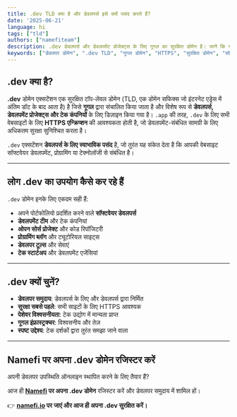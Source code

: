 ```yaml
---
title: .dev TLD क्या है और डेवलपर्स इसे क्यों पसंद करते हैं?
date: '2025-06-21'
language: hi
tags: ["tld"]
authors: ["namefiteam"]
description: .dev डेवलपर्स और डेवलपमेंट प्रोजेक्ट्स के लिए गूगल का सुरक्षित डोमेन है। जानें कि यह प्रोग्रामर, टेक कंपनियों और डेवलपमेंट टीमों के लिए सबसे अच्छा विकल्प क्यों है।
keywords: ["डेवलपर डोमेन", ".dev TLD", "गूगल डोमेन", "HTTPS", "सुरक्षित डोमेन", "सॉफ्टवेयर डेवलपमेंट"]
---
```


## **.dev क्या है?**

**.dev** डोमेन एक्सटेंशन एक सुरक्षित टॉप-लेवल डोमेन (TLD, एक डोमेन सफिक्स जो इंटरनेट एड्रेस में अंतिम डॉट के बाद आता है) है जिसे **गूगल** द्वारा संचालित किया जाता है और विशेष रूप से **डेवलपर्स, डेवलपमेंट प्रोजेक्ट्स और टेक कंपनियों** के लिए डिज़ाइन किया गया है। `.app` की तरह, `.dev` के लिए सभी वेबसाइटों के लिए **HTTPS एन्क्रिप्शन** की आवश्यकता होती है, जो डेवलपमेंट-संबंधित सामग्री के लिए अधिकतम सुरक्षा सुनिश्चित करता है।

`.dev` एक्सटेंशन **डेवलपर्स के लिए स्वाभाविक पसंद** है, जो तुरंत यह संकेत देता है कि आपकी वेबसाइट सॉफ्टवेयर डेवलपमेंट, प्रोग्रामिंग या टेक्नोलॉजी से संबंधित है।

---

## **लोग .dev का उपयोग कैसे कर रहे हैं**

`.dev` डोमेन इनके लिए एकदम सही हैं:

*   अपने पोर्टफोलियो प्रदर्शित करने वाले **सॉफ्टवेयर डेवलपर्स**
*   **डेवलपमेंट टीम** और टेक कंपनियां
*   **ओपन सोर्स प्रोजेक्ट** और कोड रिपॉजिटरी
*   **प्रोग्रामिंग ब्लॉग** और ट्यूटोरियल साइट्स
*   **डेवलपर टूल्स** और सेवाएं
*   **टेक स्टार्टअप** और डेवलपमेंट एजेंसियां

---

## **.dev क्यों चुनें?**

*   **डेवलपर समुदाय**: डेवलपर्स के लिए और डेवलपर्स द्वारा निर्मित
*   **सुरक्षा सबसे पहले**: सभी साइटों के लिए HTTPS आवश्यक
*   **पेशेवर विश्वसनीयता**: टेक उद्योग में मान्यता प्राप्त
*   **गूगल इंफ्रास्ट्रक्चर**: विश्वसनीय और तेज़
*   **स्पष्ट उद्देश्य**: टेक दर्शकों द्वारा तुरंत समझा जाने वाला

---

## **Namefi पर अपना .dev डोमेन रजिस्टर करें**

अपनी डेवलपर उपस्थिति ऑनलाइन स्थापित करने के लिए तैयार हैं?

आज ही **[Namefi](https://namefi.io) पर अपना .dev डोमेन** रजिस्टर करें और डेवलपर समुदाय में शामिल हों।

👉 **[namefi.io](https://namefi.io) पर जाएं और आज ही अपना .dev सुरक्षित करें।**
